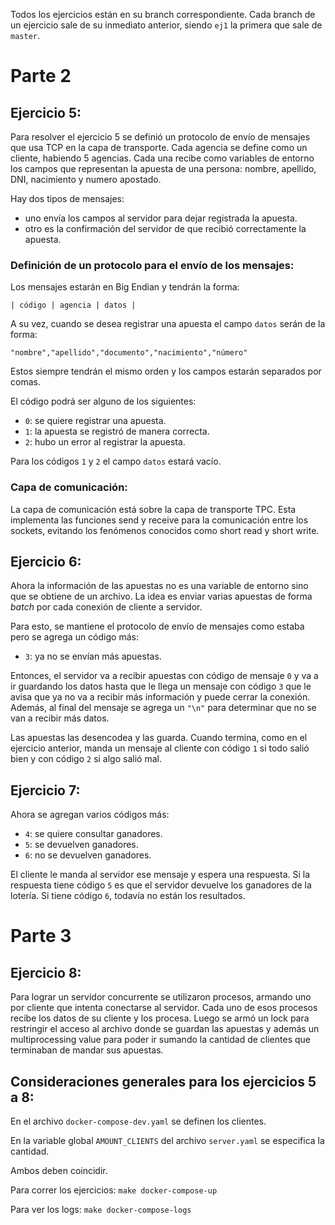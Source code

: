 Todos los ejercicios están en su branch correspondiente. 
Cada branch de un ejercicio sale de su inmediato anterior, siendo `ej1` la primera que sale de `master`.


# Parte 2
## Ejercicio 5:

Para resolver el ejercicio 5 se definió un protocolo de envío de mensajes que usa TCP en la capa de transporte.
Cada agencia se define como un cliente, habiendo 5 agencias. Cada una recibe como variables de entorno los campos que representan la apuesta de una persona: nombre, apellido, DNI, nacimiento y numero apostado.

Hay dos tipos de mensajes: 
* uno envía los campos al servidor para dejar registrada la apuesta.
* otro es la confirmación del servidor de que recibió correctamente la apuesta.

### Definición de un protocolo para el envío de los mensajes:

Los mensajes estarán en Big Endian y tendrán la forma:

``` | código | agencia | datos | ```

A su vez, cuando se desea registrar una apuesta el campo `datos` serán de la forma:

` "nombre","apellido","documento","nacimiento","número" `

Estos siempre tendrán el mismo orden y los campos estarán separados por comas.

El código podrá ser alguno de los siguientes:
* `0`: se quiere registrar una apuesta.
* `1`: la apuesta se registró de manera correcta.
* `2`: hubo un error al registrar la apuesta.

Para los códigos `1` y `2` el campo `datos` estará vacío.

### Capa de comunicación:

La capa de comunicación está sobre la capa de transporte TPC. Esta implementa las funciones send y receive para la comunicación entre los sockets, evitando los fenómenos conocidos como short read y short write.



## Ejercicio 6:

Ahora la información de las apuestas no es una variable de entorno sino que se obtiene de un archivo. La idea es enviar varias apuestas de forma <i>batch</i> por cada conexión de cliente a servidor. 

Para esto, se mantiene el protocolo de envío de mensajes como estaba pero se agrega un código más:

* `3`: ya no se envían más apuestas.

Entonces, el servidor va a recibir apuestas con código de mensaje `0` y va a ir guardando los datos hasta que le llega un mensaje con código `3` que le avisa que ya no va a recibir más información y puede cerrar la conexión. Además, al final del mensaje se agrega un `"\n"` para determinar que no se van a recibir más datos.

Las apuestas las desencodea y las guarda. Cuando termina, como en el ejercicio anterior, manda un mensaje al cliente con código `1` si todo salió bien y con código `2` si algo salió mal.



## Ejercicio 7:

Ahora se agregan varios códigos más:

* `4`: se quiere consultar ganadores.
* `5`: se devuelven ganadores.
* `6`: no se devuelven ganadores.

El cliente le manda al servidor ese mensaje y espera una respuesta. Si la respuesta tiene código `5` es que el servidor devuelve los ganadores de la lotería. Si tiene código `6`, todavía no están los resultados.


# Parte 3
## Ejercicio 8:

Para lograr un servidor concurrente se utilizaron procesos, armando uno por cliente que intenta conectarse al servidor. Cada uno de esos procesos recibe los datos de su cliente y los procesa. Luego se armó un lock para restringir el acceso al archivo donde se guardan las apuestas y además un multiprocessing value para poder ir sumando la cantidad de clientes que terminaban de mandar sus apuestas.



## Consideraciones generales para los ejercicios 5 a 8:

En el archivo `docker-compose-dev.yaml` se definen los clientes. 

En la variable global `AMOUNT_CLIENTS` del archivo `server.yaml` se especifica la cantidad. 

Ambos deben coincidir.

Para correr los ejercicios:
``` make docker-compose-up ```

Para ver los logs:
``` make docker-compose-logs ```


